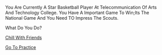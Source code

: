 You Are Currently A Star Basketball Player At Telecommunication Of Arts And Technology College. You Have A Important Game To Win;Its The National Game And You Need TO Impress The Scouts.

What Do You Do?


[Chill With Friends](chill-with-friends.md)

[Go To Practice](go-to-practice.md)